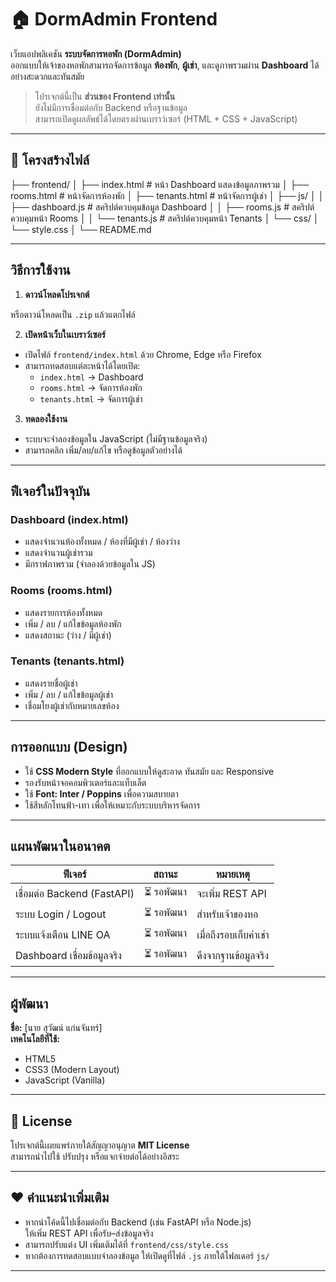 # 🏠 DormAdmin Frontend

เว็บแอปพลิเคชัน **ระบบจัดการหอพัก (DormAdmin)**  
ออกแบบให้เจ้าของหอพักสามารถจัดการข้อมูล **ห้องพัก**, **ผู้เช่า**, และดูภาพรวมผ่าน **Dashboard** ได้อย่างสะดวกและทันสมัย  

> โปรเจกต์นี้เป็น **ส่วนของ Frontend เท่านั้น**  
> ยังไม่มีการเชื่อมต่อกับ Backend หรือฐานข้อมูล  
> สามารถเปิดดูผลลัพธ์ได้โดยตรงผ่านเบราว์เซอร์ (HTML + CSS + JavaScript)

---

## 📁 โครงสร้างไฟล์

├── frontend/
│ ├── index.html # หน้า Dashboard แสดงข้อมูลภาพรวม
│ ├── rooms.html # หน้าจัดการห้องพัก
│ ├── tenants.html # หน้าจัดการผู้เช่า
│ ├── js/
│ │ ├── dashboard.js # สคริปต์ควบคุมข้อมูล Dashboard
│ │ ├── rooms.js # สคริปต์ควบคุมหน้า Rooms
│ │ └── tenants.js # สคริปต์ควบคุมหน้า Tenants
│ └── css/
│ └── style.css 
│
└── README.md 


---

## วิธีการใช้งาน

1. **ดาวน์โหลดโปรเจกต์**  

หรือดาวน์โหลดเป็น `.zip` แล้วแตกไฟล์

2. **เปิดหน้าเว็บในเบราว์เซอร์**
- เปิดไฟล์ `frontend/index.html` ด้วย Chrome, Edge หรือ Firefox  
- สามารถทดสอบแต่ละหน้าได้โดยเปิด:
  - `index.html` → Dashboard  
  - `rooms.html` → จัดการห้องพัก  
  - `tenants.html` → จัดการผู้เช่า  

3. **ทดลองใช้งาน**
- ระบบจะจำลองข้อมูลใน JavaScript (ไม่มีฐานข้อมูลจริง)  
- สามารถคลิก เพิ่ม/ลบ/แก้ไข หรือดูข้อมูลตัวอย่างได้

---

## ฟีเจอร์ในปัจจุบัน

### Dashboard (index.html)
- แสดงจำนวนห้องทั้งหมด / ห้องที่มีผู้เช่า / ห้องว่าง  
- แสดงจำนวนผู้เช่ารวม  
- มีกราฟภาพรวม (จำลองด้วยข้อมูลใน JS)

### Rooms (rooms.html)
- แสดงรายการห้องทั้งหมด  
- เพิ่ม / ลบ / แก้ไขข้อมูลห้องพัก  
- แสดงสถานะ (ว่าง / มีผู้เช่า)

### Tenants (tenants.html)
- แสดงรายชื่อผู้เช่า  
- เพิ่ม / ลบ / แก้ไขข้อมูลผู้เช่า  
- เชื่อมโยงผู้เช่ากับหมายเลขห้อง

---

## การออกแบบ (Design)
- ใช้ **CSS Modern Style** ที่ออกแบบให้ดูสะอาด ทันสมัย และ Responsive  
- รองรับหน้าจอคอมพิวเตอร์และแท็บเล็ต  
- ใช้ **Font: Inter / Poppins** เพื่อความสบายตา  
- ใช้สีหลักโทนฟ้า-เทา เพื่อให้เหมาะกับระบบบริหารจัดการ

---

## แผนพัฒนาในอนาคต

| ฟีเจอร์ | สถานะ | หมายเหตุ |
|-----------|--------|-----------|
| เชื่อมต่อ Backend (FastAPI) | ⏳ รอพัฒนา | จะเพิ่ม REST API |
| ระบบ Login / Logout | ⏳ รอพัฒนา | สำหรับเจ้าของหอ |
| ระบบแจ้งเตือน LINE OA | ⏳ รอพัฒนา | เมื่อถึงรอบเก็บค่าเช่า |
| Dashboard เชื่อมข้อมูลจริง | ⏳ รอพัฒนา | ดึงจากฐานข้อมูลจริง |

---

## ผู้พัฒนา
**ชื่อ:** [นาย สุวัฒน์ แก่นจันทร์]    
**เทคโนโลยีที่ใช้:**  
- HTML5  
- CSS3 (Modern Layout)  
- JavaScript (Vanilla)

---

## 📝 License
โปรเจกต์นี้เผยแพร่ภายใต้สัญญาอนุญาต **MIT License**  
สามารถนำไปใช้ ปรับปรุง หรือแจกจ่ายต่อได้อย่างอิสระ

---

## ❤️ คำแนะนำเพิ่มเติม
- หากนำโค้ดนี้ไปเชื่อมต่อกับ Backend (เช่น FastAPI หรือ Node.js)  
ให้เพิ่ม REST API เพื่อรับ–ส่งข้อมูลจริง  
- สามารถปรับแต่ง UI เพิ่มเติมได้ที่ `frontend/css/style.css`  
- หากต้องการทดสอบแบบจำลองข้อมูล ให้เปิดดูที่ไฟล์ `.js` ภายใต้โฟลเดอร์ `js/`

---

